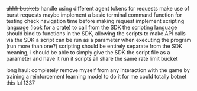 ~~uhhh buckets~~
handle using different agent tokens for requests
make use of burst requests
maybe implement a basic terminal command function for testing
check navigation time before making request
implement scripting language (look for a crate) to call from the SDK
    the scripting language should bind to functions in the SDK, allowing the scripts to make API calls via the SDK
    a script can be run as a parameter when executing the program (run more than one?)
    scripting should be entirely separate from the SDK
        meaning, i should be able to simply give the SDK the script file as a parameter and have it run it
    scripts all share the same rate limit bucket

long haul: completely remove myself from any interaction with the game by training a reinforcement learning model to do it for me
    could totally botnet this lul 1337
